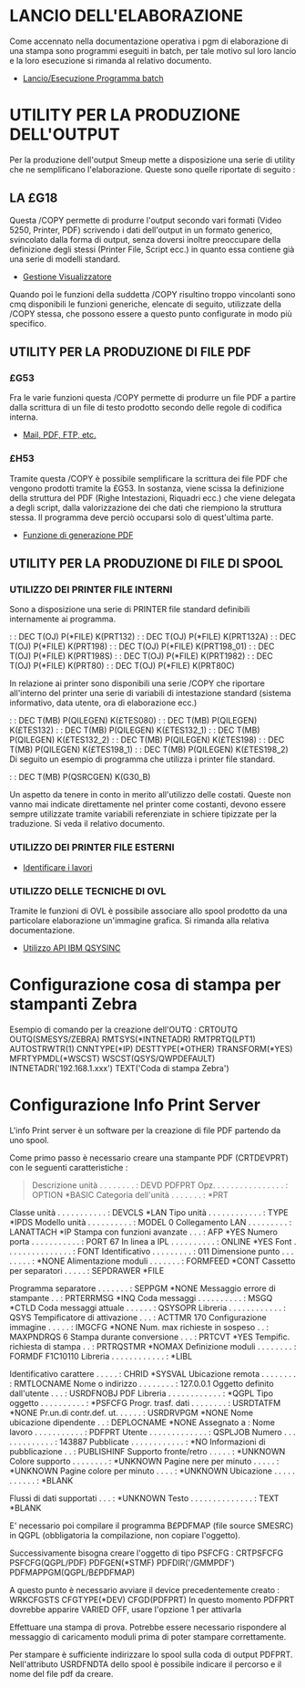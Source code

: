 # LANCIO DELL'ELABORAZIONE

Come accennato nella documentazione operativa i pgm di elaborazione di una stampa sono programmi eseguiti in batch, per tale motivo sul loro lancio e la loro esecuzione si rimanda al relativo documento.

- [Lancio/Esecuzione Programma batch](Sorgenti/DOC/TA/B£AMO/A£BASE_SM)

# UTILITY PER LA PRODUZIONE DELL'OUTPUT

Per la produzione dell'output Smeup mette a disposizione una serie di utility che ne semplificano l'elaborazione. Queste sono quelle riportate di seguito : 

## LA £G18

Questa /COPY permette di produrre l'output secondo vari formati (Video 5250, Printer, PDF) scrivendo i dati dell'output in un formato generico, svincolato dalla forma di output, senza doversi inoltre preoccupare della definizione degli stessi (Printer File, Script ecc.) in quanto essa contiene già una serie di modelli standard.

- [Gestione Visualizzatore](Sorgenti/DOC/OJ/PGM/TSTG18)

Quando poi le funzioni della suddetta /COPY risultino troppo vincolanti sono cmq disponibili le funzioni generiche, elencate di seguito, utilizzate della /COPY stessa, che possono essere a questo punto configurate in modo più specifico.

## UTILITY PER LA PRODUZIONE DI FILE PDF

### £G53

Fra le varie funzioni questa /COPY permette di produrre un file PDF a partire dalla scrittura di un file di testo prodotto secondo delle regole di codifica interna.

- [Mail, PDF, FTP, etc.](Sorgenti/DOC/OJ/PGM/TSTG53)

### £H53

Tramite questa /COPY è possibile semplificare la scrittura dei file PDF che vengono prodotti tramite la £G53. In sostanza, viene scissa la definizione della struttura del PDF (Righe Intestazioni, Riquadri ecc.) che viene delegata a degli script, dalla valorizzazione dei che dati che riempiono la struttura stessa. Il programma deve perciò occuparsi solo di quest'ultima parte.

- [Funzione di generazione PDF](Sorgenti/DOC/OJ/PGM/TSTH53)

## UTILITY PER LA PRODUZIONE DI FILE DI SPOOL

### UTILIZZO DEI PRINTER FILE INTERNI

Sono a disposizione una serie di PRINTER file standard definibili internamente ai programma.

 :  : DEC T(OJ) P(\*FILE) K(PRT132)
 :  : DEC T(OJ) P(\*FILE) K(PRT132A)
 :  : DEC T(OJ) P(\*FILE) K(PRT198)
 :  : DEC T(OJ) P(\*FILE) K(PRT198_01)
 :  : DEC T(OJ) P(\*FILE) K(PRT198S)
 :  : DEC T(OJ) P(\*FILE) K(PRT1982)
 :  : DEC T(OJ) P(\*FILE) K(PRT80)
 :  : DEC T(OJ) P(\*FILE) K(PRT80C)

In relazione ai printer sono disponibili una serie /COPY che riportare all'interno   del printer una serie di variabili di intestazione standard (sistema informativo, data    utente, ora di elaborazione ecc.)

 :  : DEC T(MB) P(QILEGEN) K(£TES080)
 :  : DEC T(MB) P(QILEGEN) K(£TES132)
 :  : DEC T(MB) P(QILEGEN) K(£TES132_1)
 :  : DEC T(MB) P(QILEGEN) K(£TES132_2)
 :  : DEC T(MB) P(QILEGEN) K(£TES198)
 :  : DEC T(MB) P(QILEGEN) K(£TES198_1)
 :  : DEC T(MB) P(QILEGEN) K(£TES198_2)
Di seguito un esempio di programma che utilizza i printer file standard.

 :  : DEC T(MB) P(QSRCGEN) K(G30_B)

Un aspetto da tenere in conto in merito all'utilizzo delle costati. Queste non vanno mai indicate direttamente nel printer come costanti, devono essere sempre utilizzate tramite variabili referenziate in schiere tipizzate per la traduzione. Si veda il relativo documento.

### UTILIZZO DEI PRINTER FILE ESTERNI

- [Identificare i lavori](Sorgenti/DOC/TA/B£AMO/A£BASE_01O)

### UTILIZZO DELLE TECNICHE DI OVL

Tramite le funzioni di OVL è possibile associare allo spool prodotto da una particolare elaborazione un'immagine grafica. Si rimanda alla relativa documentazione.

- [Utilizzo API IBM QSYSINC](Sorgenti/DOC/TA/B£AMO/A£BASE_01F)

# Configurazione cosa di stampa per stampanti Zebra
Esempio di comando per la creazione dell'OUTQ : 
CRTOUTQ OUTQ(SMESYS/ZEBRA) RMTSYS(\*INTNETADR) RMTPRTQ(LPT1) AUTOSTRWTR(1) CNNTYPE(\*IP) DESTTYPE(\*OTHER) TRANSFORM(\*YES) MFRTYPMDL(\*WSCST) WSCST(QSYS/QWPDEFAULT) INTNETADR('192.168.1.xxx') TEXT('Coda di stampa Zebra')

# Configurazione Info Print Server

L'info Print server è un software per la creazione di file PDF partendo da uno spool.

Come primo passo è necessario creare una stampante PDF (CRTDEVPRT) con le seguenti caratteristiche : 

>Descrizione unità  . . . . . . . .  :   DEVD              PDFPRT
Opz. . . . . . . . . . . . . . . .  :   OPTION            \*BASIC
Categoria dell'unità . . . . . . .  :                     \*PRT

Classe unità . . . . . . . . . . .  :   DEVCLS            \*LAN
Tipo unità . . . . . . . . . . . .  :   TYPE              \*IPDS
Modello unità  . . . . . . . . . .  :   MODEL             0
Collegamento LAN . . . . . . . . .  :   LANATTACH         \*IP
Stampa con funzioni avanzate . . .  :   AFP               \*YES
Numero porta . . . . . . . . . . .  :   PORT              67
In linea a IPL . . . . . . . . . .  :   ONLINE            \*YES
Font . . . . . . . . . . . . . . .  :   FONT
  Identificativo . . . . . . . . .  :                       011
  Dimensione punto . . . . . . . .  :                       \*NONE
Alimentazione moduli . . . . . . .  :   FORMFEED          \*CONT
Cassetto per separatori  . . . . .  :   SEPDRAWER         \*FILE

Programma separatore . . . . . . .  :   SEPPGM            \*NONE
Messaggio errore di stampante  . .  :   PRTERRMSG         \*INQ
Coda messaggi  . . . . . . . . . .  :   MSGQ              \*CTLD
Coda messaggi attuale  . . . . . .  :                     QSYSOPR
  Libreria . . . . . . . . . . . .  :                       QSYS
Tempificatore di attivazione . . .  :   ACTTMR            170
Configurazione immagine  . . . . .  :   IMGCFG            \*NONE
Num. max richieste in sospeso  . .  :   MAXPNDRQS         6
Stampa durante conversione . . .  :     PRTCVT            \*YES
Tempific. richiesta di stampa  . .  :   PRTRQSTMR         \*NOMAX
Definizione moduli . . . . . . . .  :   FORMDF            F1C10110
  Libreria . . . . . . . . . . . .  :                       \*LIBL

Identificativo carattere . . . . .  :   CHRID             \*SYSVAL
Ubicazione remota  . . . . . . . .  :   RMTLOCNAME
  Nome o indirizzo . . . . . . . .  :                       127.0.0.1
Oggetto definito dall'utente . . .  :   USRDFNOBJ         PDF
  Libreria . . . . . . . . . . . .  :                       \*QGPL
  Tipo oggetto . . . . . . . . . .  :                       \*PSFCFG
Progr. trasf. dati . . . . . . . .  :   USRDTATFM         \*NONE
Pr.un.di contr.def. ut.  . . . . .  :   USRDRVPGM         \*NONE
Nome ubicazione dipendente . .  :       DEPLOCNAME        \*NONE
Assegnato a : 
Nome lavoro  . . . . . . . . . . .  :                     PDFPRT
  Utente . . . . . . . . . . . . .  :                       QSPLJOB
  Numero . . . . . . . . . . . . .  :                       143887
Pubblicate . . . . . . . . . . . .  :                     \*NO
Informazioni di pubblicazione  . .  :   PUBLISHINF
  Supporto fronte/retro  . . . . .  :                       \*UNKNOWN
  Colore supporto  . . . . . . . .  :                       \*UNKNOWN
  Pagine nere per minuto . . . . .  :                       \*UNKNOWN
  Pagine colore per minuto . . . .  :                       \*UNKNOWN
  Ubicazione . . . . . . . . . . .  :                       \*BLANK

  Flussi di dati supportati  . . .  :                       \*UNKNOWN
Testo  . . . . . . . . . . . . . .  :   TEXT              \*BLANK


E' necessario poi compilare il programma B£PDFMAP (file source SMESRC) in QGPL (obbligatoria la compilazione, non copiare l'oggetto).

Successivamente bisogna creare l'oggetto  di tipo PSFCFG : 
CRTPSFCFG PSFCFG(QGPL/PDF) PDFGEN(\*STMF) PDFDIR('/GMMPDF') PDFMAPPGM(QGPL/B£PDFMAP)

A questo punto è necessario avviare il device precedentemente creato : 
WRKCFGSTS CFGTYPE(\*DEV) CFGD(PDFPRT)
In questo momento PDFPRT dovrebbe apparire VARIED OFF, usare l'opzione 1 per attivarla

Effettuare una stampa di prova. Potrebbe essere necessario rispondere al messaggio di caricamento moduli prima di poter stampare correttamente.

Per stampare è sufficiente indirizzare lo spool sulla coda di output PDFPRT. Nell'attributo USRDFNDTA dello spool è possibile indicare il percorso e il nome del file pdf da creare.


